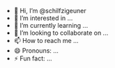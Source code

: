 - 👋 Hi, I’m @schilfzigeuner
- 👀 I’m interested in ...
- 🌱 I’m currently learning ...
- 💞️ I’m looking to collaborate on ...
- 📫 How to reach me ...
- 😄 Pronouns: ...
- ⚡ Fun fact: ...

<!---
schilfzigeuner/schilfzigeuner is a ✨ special ✨ repository because its `README.md` (this file) appears on your GitHub profile.
You can click the Preview link to take a look at your changes.
--->
